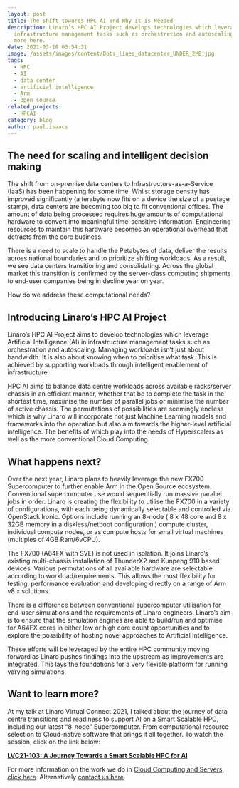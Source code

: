 ```yaml
---
layout: post
title: The shift towards HPC AI and Why it is Needed
description: Linaro’s HPC AI Project develops technologies which leverage AI in
  infrastructure management tasks such as orchestration and autoscaling. Read
  more here.
date: 2021-03-18 03:54:31
image: /assets/images/content/Dots_lines_datacenter_UNDER_2MB.jpg
tags:
  - HPC
  - AI
  - data center
  - artificial intelligence
  - Arm
  - open source
related_projects:
  - HPCAI
category: blog
author: paul.isaacs
---
```

## The need for scaling and intelligent decision making

The shift from on-premise data centers to Infrastructure-as-a-Service (IaaS) has been happening for some time. Whilst storage density has improved significantly (a terabyte now fits on a device the size of a postage stamp), data centers are becoming too big to fit conventional offices. The amount of data being processed requires huge amounts of computational hardware to convert into meaningful time-sensitive information. Engineering resources to maintain this hardware becomes an operational overhead that detracts from the core business.

There is a need to scale to handle the Petabytes of data, deliver the results across national boundaries and to prioritize shifting workloads. As a result, we see data centers transitioning and consolidating. Across the global market this transition is confirmed by the server-class computing shipments to end-user companies being in decline year on year. 

How do we address these computational needs? 

## Introducing Linaro’s HPC AI Project

Linaro’s HPC AI Project aims to develop technologies which leverage Artificial Intelligence (AI) in infrastructure management tasks such as orchestration and autoscaling. Managing workloads isn’t just about bandwidth. It is also about knowing when to prioritise what task. This is achieved by supporting workloads through intelligent enablement of infrastructure.  

HPC AI aims to balance data centre workloads across available racks/server chassis in an efficient manner, whether that be to complete the task in the shortest time, maximise the number of parallel jobs or minimise the number of active chassis. The permutations of possibilities are seemingly endless which is why Linaro will incorporate not just Machine Learning models and frameworks into the operation but also aim towards the higher-level artificial intelligence. The benefits of which play into the needs of Hyperscalers as well as the more conventional Cloud Computing.

## What happens next?

Over the next year, Linaro plans to heavily leverage the new FX700 Supercomputer to further enable Arm in the Open Source ecosystem. Conventional supercomputer use would sequentially run massive parallel jobs in order. Linaro is creating the flexibility to utilise the FX700 in a variety of configurations, with each being dynamically selectable and controlled via OpenStack Ironic. Options include running an 8-node ( 8 x 48 core and 8 x 32GB memory in a diskless/netboot configuration ) compute cluster, individual compute nodes, or as compute hosts for small virtual machines (multiples of 4GB Ram/6vCPU).

The FX700 (A64FX with SVE) is not used in isolation. It joins Linaro’s existing multi-chassis installation of ThunderX2 and Kunpeng 910 based devices. Various permutations of all available hardware are selectable according to workload/requirements. This allows the most flexibility for testing, performance evaluation and developing directly on a range of Arm v8.x solutions.

There is a difference between conventional supercomputer utilisation for end-user simulations and the requirements of Linaro engineers. Linaro’s aim is to ensure that the simulation engines are able to build/run and optimise for A64FX cores in either low or high core count opportunities and to explore the possibility of hosting novel approaches to Artificial Intelligence.

These efforts will be leveraged by the entire HPC community moving forward as Linaro pushes findings into the upstream as improvements are integrated. This lays the foundations for a very flexible platform for running varying simulations.

## Want to learn more?

At my talk at Linaro Virtual Connect 2021, I talked about the journey of data centre transitions and readiness to support AI on a Smart Scalable HPC, including our latest “8-node” Supercomputer. From computational resource selection to Cloud-native software that brings it all together. To watch the session, click on the link below:

[**LVC21-103: A Journey Towards a Smart Scalable HPC for AI** ](https://resources.linaro.org/en/resource/Ra7pGC3mjyKGbuDGx5dTSi)

For more information on the work we do in [Cloud Computing and Servers, click here](https://www.linaro.org/cloud-computing-and-servers/). Alternatively [contact us here](https://www.linaro.org/contact/).